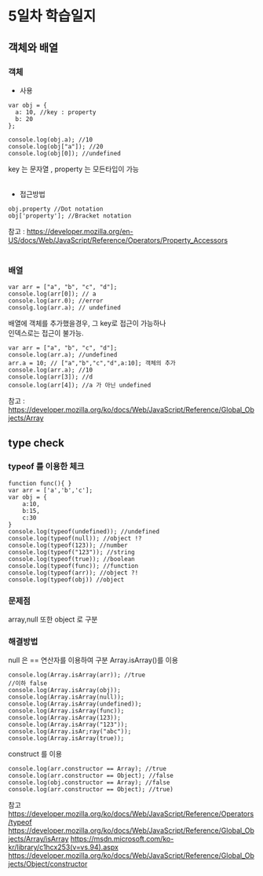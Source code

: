 # 5일차 학습일지

## 객체와 배열

### 객체
- 사용
```
var obj = {
  a: 10, //key : property
  b: 20
};

console.log(obj.a); //10
console.log(obj["a"]); //20
console.log(obj[0]); //undefined
```
key 는 문자열 , property 는 모든타입이 가능<br><br>

- 접근방법
```
obj.property //Dot notation
obj['property']; //Bracket notation
```
참고 : https://developer.mozilla.org/en-US/docs/Web/JavaScript/Reference/Operators/Property_Accessors
<br><br>

### 배열
```
var arr = ["a", "b", "c", "d"];
console.log(arr[0]); // a
console.log(arr.0); //error
consolg.log(arr.a); // undefined
```

배열에 객체를 추가했을경우, 그 key로 접근이 가능하나  
인덱스로는 접근이 불가능.
```
var arr = ["a", "b", "c", "d"];
console.log(arr.a); //undefined
arr.a = 10; // ["a","b","c","d",a:10]; 객체의 추가
console.log(arr.a); //10
console.log(arr[3]); //d
console.log(arr[4]); //a 가 아닌 undefined
```

참고 : https://developer.mozilla.org/ko/docs/Web/JavaScript/Reference/Global_Objects/Array


## type check 

### typeof 를 이용한 체크
```
function func(){ }
var arr = ['a','b','c'];
var obj = {
    a:10,
    b:15,
    c:30
}
console.log(typeof(undefined)); //undefined
console.log(typeof(null)); //object !?
console.log(typeof(123)); //number
console.log(typeof("123")); //string
console.log(typeof(true)); //boolean
console.log(typeof(func)); //function
console.log(typeof(arr)); //object ?!
console.log(typeof(obj)) //object
```

### 문제점  
array,null 또한 object 로 구분

### 해결방법
null 은 == 연산자를 이용하여 구분
Array.isArray()를 이용  
```
console.log(Array.isArray(arr)); //true
//이하 false
console.log(Array.isArray(obj));
console.log(Array.isArray(null));
console.log(Array.isArray(undefined));
console.log(Array.isArray(func));
console.log(Array.isArray(123));
console.log(Array.isArray("123"));
console.log(Array.isAr;ray("abc"));
console.log(Array.isArray(true));

```

construct 를 이용
```
console.log(arr.constructor == Array); //true
console.log(arr.constructor == Object); //false
console.log(obj.constructor == Array); //false
console.log(arr.constructor == Object); //true)
```

참고  
https://developer.mozilla.org/ko/docs/Web/JavaScript/Reference/Operators/typeof  
https://developer.mozilla.org/ko/docs/Web/JavaScript/Reference/Global_Objects/Array/isArray  https://msdn.microsoft.com/ko-kr/library/c1hcx253(v=vs.94).aspx  
https://developer.mozilla.org/ko/docs/Web/JavaScript/Reference/Global_Objects/Object/constructor  
